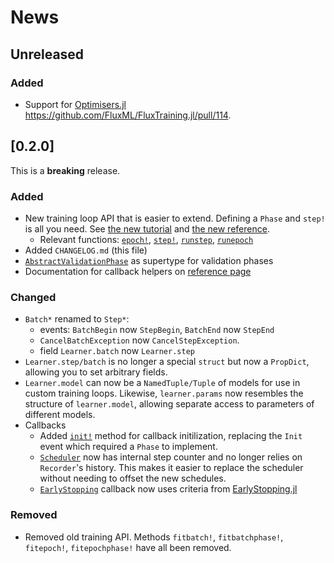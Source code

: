
# News

## Unreleased

### Added

- Support for [Optimisers.jl](https://github.com/FluxML/Optimisers.jl) https://github.com/FluxML/FluxTraining.jl/pull/114.


## [0.2.0]

This is a **breaking** release.

### Added

- New training loop API that is easier to extend. Defining a `Phase` and `step!` is all you need. See [the new tutorial](docs/tutorials/training.md) and [the new reference](docs/reference/training.md).
  - Relevant functions: [`epoch!`](#), [`step!`](#), [`runstep`](#), [`runepoch`](#)
- Added `CHANGELOG.md` (this file)
- [`AbstractValidationPhase`](#) as supertype for validation phases
- Documentation for callback helpers on [reference page](docs/callbacks/reference.md)

### Changed

- `Batch*` renamed to `Step*`:
  - events: `BatchBegin` now `StepBegin`, `BatchEnd` now `StepEnd`
  - `CancelBatchException` now `CancelStepException`.
  - field `Learner.batch` now `Learner.step`
- `Learner.step/batch` is no longer a special `struct` but now a `PropDict`, allowing you to set arbitrary fields. 
- `Learner.model` can now be a `NamedTuple/Tuple` of models for use in custom training loops. Likewise, `learner.params` now resembles the structure of `learner.model`, allowing separate access to parameters of different models.
- Callbacks
  - Added [`init!`](#) method for callback initilization, replacing the `Init` event which required a `Phase` to implement.
  - [`Scheduler`](#) now has internal step counter and no longer relies on `Recorder`'s history. This makes it easier to replace the scheduler without needing to offset the new schedules.
  - [`EarlyStopping`](#) callback now uses criteria from [EarlyStopping.jl](https://github.com/ablaom/EarlyStopping.jl)

### Removed

- Removed old training API. Methods `fitbatch!`, `fitbatchphase!`, `fitepoch!`, `fitepochphase!` have all been removed.